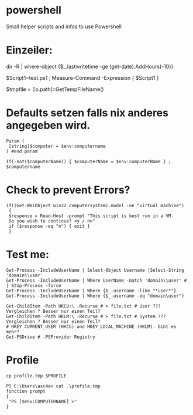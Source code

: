 # powershell
Small helper scripts and infos to use Powershell

# Einzeiler:
dir -R | where-object {$_.lastwritetime -ge (get-date).AddHours(-10)}

$Script1=test.ps1 ; Measure-Command -Expression { $Script1 }

$tmpfile = [io.path]::GetTempFileName()

# Defaults setzen falls nix anderes angegeben wird.
```
Param (
 [string]$computer = $env:computername
) #end param

If(-not($computerName)) { $computerName = $env:computerName } ; $computername
```
# Check to prevent Errors?
```
if((Get-WmiObject win32_computersystem).model -ne "virtual machine")
 {
 $response = Read-Host -prompt "This script is best run in a VM.
 Do you wish to continue? <y / n>"
 if ($response -eq "n") { exit }
 }
```
# Test me:
```
Get-Process -IncludeUserName | Select-Object Username |Select-String 'domain\\user'
Get-Process -IncludeUserName | Where UserName -match 'domain\\user' # | Stop-Process -force 
Get-Process -IncludeUserName | Where {$_.username -like "*user*"}
Get-Process -IncludeUserName | Where {$_.username -eq "domain\user"}

Get-ChildItem -Path HKCU:\ -Recurse # > file.txt # User ??? Vergleichen ? Besser nur einen Teil?
Get-ChildItem -Path HKLM:\ -Recurse # > file.txt # System ??? Vergleichen ? Besser nur einen Teil?
# HKEY_CURRENT_USER (HKCU) and HKEY_LOCAL_MACHINE (HKLM). Gibt es mehr?
Get-PSDrive # -PSProvider Registry
```
# Profile
```
cp profile.tmp $PROFILE

PS C:\Users\asc4a> cat .\profile.tmp
function prompt
{
 "PS [$env:COMPUTERNAME] >"
}
````
